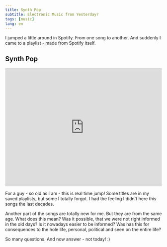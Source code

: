 ```yaml
---
title: Synth Pop
subtitle: Electronic Music from Yesterday?
tags: [music]
lang: en
---
```


I jumped a little around in Spotify. From one song to another. And suddenly I came to a playlist - made from Spotify itself.

## Synth Pop

<iframe src="https://open.spotify.com/embed/user/spotify/playlist/37i9dQZF1DXd28jAsVoMbV" width="100%" height="380" frameborder="0" allowtransparency="true"></iframe>

For a guy - so old as I am - this is real time jump! Some titles are in my saved playlists, but some I totally forgot. I had the feeling I didn't here this songs the last decades.

Another part of the songs are totally new for me. But they are from the same age. What does this mean? Was it possible, that we were not right informed in the old days? Is it nowadays easier to be informed? Was has this for consequences to the hole life, personal, political and seen on the entire life?

So many questions. And now answer - not today! :)
